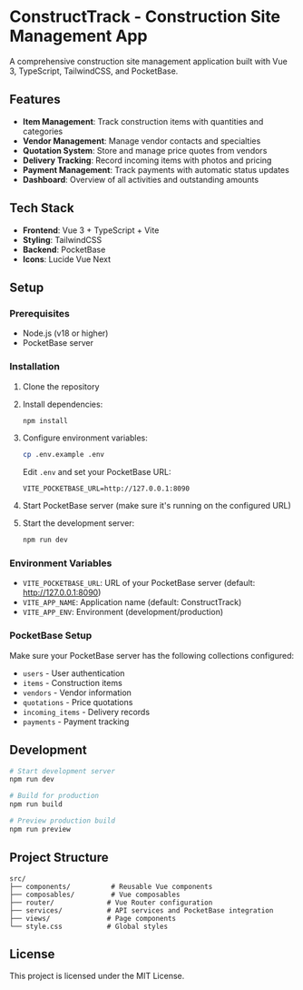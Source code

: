# ConstructTrack - Construction Site Management App

A comprehensive construction site management application built with Vue 3, TypeScript, TailwindCSS, and PocketBase.

## Features

- **Item Management**: Track construction items with quantities and categories
- **Vendor Management**: Manage vendor contacts and specialties
- **Quotation System**: Store and manage price quotes from vendors
- **Delivery Tracking**: Record incoming items with photos and pricing
- **Payment Management**: Track payments with automatic status updates
- **Dashboard**: Overview of all activities and outstanding amounts

## Tech Stack

- **Frontend**: Vue 3 + TypeScript + Vite
- **Styling**: TailwindCSS
- **Backend**: PocketBase
- **Icons**: Lucide Vue Next

## Setup

### Prerequisites

- Node.js (v18 or higher)
- PocketBase server

### Installation

1. Clone the repository
2. Install dependencies:
   ```bash
   npm install
   ```

3. Configure environment variables:
   ```bash
   cp .env.example .env
   ```
   
   Edit `.env` and set your PocketBase URL:
   ```env
   VITE_POCKETBASE_URL=http://127.0.0.1:8090
   ```

4. Start PocketBase server (make sure it's running on the configured URL)

5. Start the development server:
   ```bash
   npm run dev
   ```

### Environment Variables

- `VITE_POCKETBASE_URL`: URL of your PocketBase server (default: http://127.0.0.1:8090)
- `VITE_APP_NAME`: Application name (default: ConstructTrack)
- `VITE_APP_ENV`: Environment (development/production)

### PocketBase Setup

Make sure your PocketBase server has the following collections configured:

- `users` - User authentication
- `items` - Construction items
- `vendors` - Vendor information
- `quotations` - Price quotations
- `incoming_items` - Delivery records
- `payments` - Payment tracking

## Development

```bash
# Start development server
npm run dev

# Build for production
npm run build

# Preview production build
npm run preview
```

## Project Structure

```
src/
├── components/          # Reusable Vue components
├── composables/         # Vue composables
├── router/             # Vue Router configuration
├── services/           # API services and PocketBase integration
├── views/              # Page components
└── style.css           # Global styles
```

## License

This project is licensed under the MIT License.